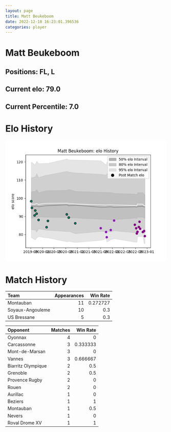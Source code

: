 ```yaml
---  
layout: page  
title: Matt Beukeboom  
date: 2022-12-18 16:23:01.396536  
categories: player  
---
```

# Matt Beukeboom

## Positions: FL, L

## Current elo: 79.0

## Current Percentile: 7.0

# Elo History


![elo history](history_MattBeukeboom.png)
# Match History


| Team             |   Appearances |   Win Rate |
|:-----------------|--------------:|-----------:|
| Montauban        |            11 |   0.272727 |
| Soyaux-Angouleme |            10 |   0.3      |
| US Bressane      |             5 |   0.3      |

| Opponent           |   Matches |   Win Rate |
|:-------------------|----------:|-----------:|
| Oyonnax            |         4 |   0        |
| Carcassonne        |         3 |   0.333333 |
| Mont-de-Marsan     |         3 |   0        |
| Vannes             |         3 |   0.666667 |
| Biarritz Olympique |         2 |   0.5      |
| Grenoble           |         2 |   0.5      |
| Provence Rugby     |         2 |   0        |
| Rouen              |         2 |   0        |
| Aurillac           |         1 |   0        |
| Beziers            |         1 |   1        |
| Montauban          |         1 |   0.5      |
| Nevers             |         1 |   0        |
| Roval Drome XV     |         1 |   1        |